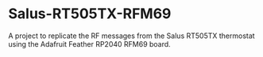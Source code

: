 # Salus-RT505TX-RFM69
A project to replicate the RF messages from the Salus RT505TX thermostat using the Adafruit Feather RP2040 RFM69 board.
